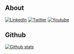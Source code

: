 ## About

[![LinkedIn](https://img.shields.io/badge/Krzysztof%20Olipra-0072b1?style=flat&logo=Linkedin&logoColor=white)](https://www.linkedin.com/in/krzysztof-olipra)
[![Twitter](https://img.shields.io/badge/@KrzysztofOlipra-00acee?style=flat&logo=Twitter&logoColor=white)](https://twitter.com/KrzysztofOlipra)
[![Youtube](https://img.shields.io/badge/@KrzysztofOlipra-FF0000?style=flat&logo=Youtube&logoColor=white)](https://www.youtube.com/watch?v=IceDA-gvo3M&list=PL3oSUFCABl3mnhxsPoU6UHThMoy7c1HII)


## Github

[![Github stats](https://github-readme-stats.vercel.app/api?username=Nalhin&count_private=true,show_icons=true)](https://github.com/nalhin)
